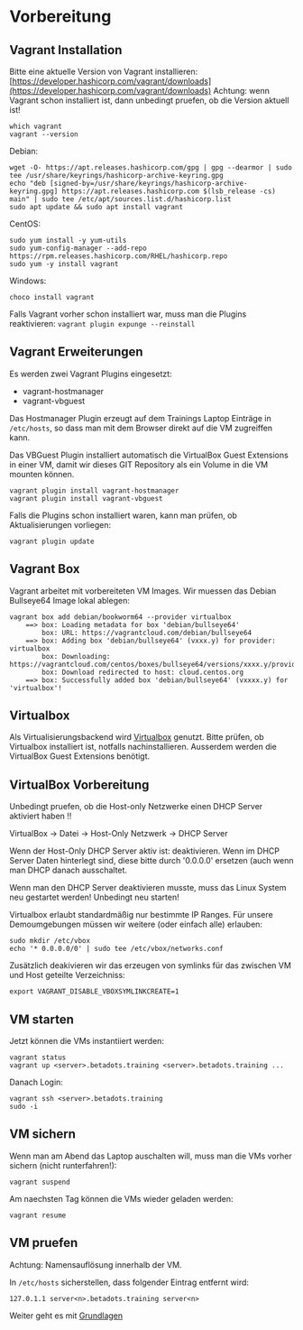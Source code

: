 # Vorbereitung

## Vagrant Installation

Bitte eine aktuelle Version von Vagrant installieren: [https://developer.hashicorp.com/vagrant/downloads](https://developer.hashicorp.com/vagrant/downloads)
Achtung: wenn Vagrant schon installiert ist, dann unbedingt pruefen, ob die Version aktuell ist!

```shell
which vagrant
vagrant --version
```

Debian:

```shell
wget -O- https://apt.releases.hashicorp.com/gpg | gpg --dearmor | sudo tee /usr/share/keyrings/hashicorp-archive-keyring.gpg
echo "deb [signed-by=/usr/share/keyrings/hashicorp-archive-keyring.gpg] https://apt.releases.hashicorp.com $(lsb_release -cs) main" | sudo tee /etc/apt/sources.list.d/hashicorp.list
sudo apt update && sudo apt install vagrant
```

CentOS:

```shell
sudo yum install -y yum-utils
sudo yum-config-manager --add-repo https://rpm.releases.hashicorp.com/RHEL/hashicorp.repo
sudo yum -y install vagrant
```

Windows:

```shell
choco install vagrant
```

Falls Vagrant vorher schon installiert war, muss man die Plugins reaktivieren: `vagrant plugin expunge --reinstall`

## Vagrant Erweiterungen

Es werden zwei Vagrant Plugins eingesetzt:

- vagrant-hostmanager
- vagrant-vbguest

Das Hostmanager Plugin erzeugt auf dem Trainings Laptop Einträge in `/etc/hosts`, so dass man mit dem Browser direkt auf die VM zugreiffen kann.

Das VBGuest Plugin installiert automatisch die VirtualBox Guest Extensions in einer VM, damit wir dieses GIT Repository als ein Volume in die VM mounten können.

```shell
vagrant plugin install vagrant-hostmanager
vagrant plugin install vagrant-vbguest
```

Falls die Plugins schon installiert waren, kann man prüfen, ob Aktualisierungen vorliegen:

```shell
vagrant plugin update
```

## Vagrant Box

Vagrant arbeitet mit vorbereiteten VM Images. Wir muessen das Debian Bullseye64 Image lokal ablegen:

```shell
vagrant box add debian/bookworm64 --provider virtualbox
    ==> box: Loading metadata for box 'debian/bullseye64'
        box: URL: https://vagrantcloud.com/debian/bullseye64
    ==> box: Adding box 'debian/bullseye64' (vxxx.y) for provider: virtualbox
        box: Downloading: https://vagrantcloud.com/centos/boxes/bullseye64/versions/xxxx.y/providers/virtualbox.box
        box: Download redirected to host: cloud.centos.org
    ==> box: Successfully added box 'debian/bullseye64' (vxxxx.y) for 'virtualbox'!
```

## Virtualbox

Als Virtualisierungsbackend wird [Virtualbox](https://virtualbox.org) genutzt.
Bitte prüfen, ob Virtualbox installiert ist, notfalls nachinstallieren.
Ausserdem werden die VirtualBox Guest Extensions benötigt.

## VirtualBox Vorbereitung

Unbedingt pruefen, ob die Host-only Netzwerke einen DHCP Server aktiviert haben !!

VirtualBox -> Datei -> Host-Only Netzwerk -> DHCP Server

Wenn der Host-Only DHCP Server aktiv ist: deaktivieren.
Wenn im DHCP Server Daten hinterlegt sind, diese bitte durch '0.0.0.0' ersetzen (auch wenn man DHCP danach ausschaltet.

Wenn man den DHCP Server deaktivieren musste, muss das Linux System neu gestartet werden! Unbedingt neu starten!

Virtualbox erlaubt standardmäßig nur bestimmte IP Ranges. Für unsere Demoumgebungen müssen wir weitere (oder einfach alle) erlauben:

```shell
sudo mkdir /etc/vbox
echo '* 0.0.0.0/0' | sudo tee /etc/vbox/networks.conf
```

Zusätzlich deakivieren wir das erzeugen von symlinks für das zwischen VM und Host geteilte Verzeichniss:

```shell
export VAGRANT_DISABLE_VBOXSYMLINKCREATE=1
```

## VM starten

Jetzt können die VMs instantiiert werden:

```shell
vagrant status
vagrant up <server>.betadots.training <server>.betadots.training ...
```

Danach Login:

```shell
vagrant ssh <server>.betadots.training
sudo -i
```

## VM sichern

Wenn man am Abend das Laptop auschalten will, muss man die VMs vorher sichern (nicht runterfahren!):

```shell
vagrant suspend
```

Am naechsten Tag können die VMs wieder geladen werden:

```shell
vagrant resume
```

## VM pruefen

Achtung: Namensauflösung innerhalb der VM.

In `/etc/hosts` sicherstellen, dass folgender Eintrag entfernt wird:

```shell
127.0.1.1 server<n>.betadots.training server<n>
```

Weiter geht es mit [Grundlagen](../01_Grundlagen)
